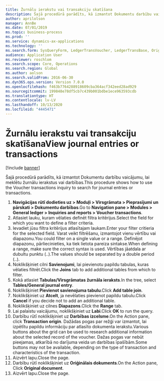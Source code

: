 ```yaml
---
title: Žurnālu ierakstu vai transakciju skatīšana
description: Šajā procedūrā parādīts, kā izmantot Dokumentu darbību vaicājumu, lai meklētu žurnālu ierakstus vai darbības.
author: aprilolson
manager: AnnBe
ms.date: 07/01/2019
ms.topic: business-process
ms.prod: ''
ms.service: dynamics-ax-applications
ms.technology: ''
ms.search.form: SysQueryForm, LedgerTransVoucher, LedgerTransBase, Originaldocuments
audience: Application User
ms.reviewer: roschlom
ms.search.scope: Core, Operations
ms.search.region: Global
ms.author: aolson
ms.search.validFrom: 2016-06-30
ms.dyn365.ops.version: Version 7.0.0
ms.openlocfilehash: f463b7764288918609cba364acf342eed28ad929
ms.sourcegitcommit: 199848e78df5cb7c439b001bdbe1ece963593cdb
ms.translationtype: HT
ms.contentlocale: lv-LV
ms.lasthandoff: 10/13/2020
ms.locfileid: "4445471"
---
```

# <a name="view-journal-entries-or-transactions"></a><span data-ttu-id="bedbc-103">Žurnālu ierakstu vai transakciju skatīšana</span><span class="sxs-lookup"><span data-stu-id="bedbc-103">View journal entries or transactions</span></span>

[!include [banner](../../includes/banner.md)]

<span data-ttu-id="bedbc-104">Šajā procedūrā parādīts, kā izmantot Dokumentu darbību vaicājumu, lai meklētu žurnālu ierakstus vai darbības.</span><span class="sxs-lookup"><span data-stu-id="bedbc-104">This procedure shows how to use the Voucher transactions inquiry to search for journal entries or transactions.</span></span>

1. <span data-ttu-id="bedbc-105">**Navigācijas rūtī dodieties uz > Moduļi > Virsgrāmata > Pieprasījumi un pārskati > Dokumentu darbības**.</span><span class="sxs-lookup"><span data-stu-id="bedbc-105">Go to **Navigation pane > Modules > General ledger > Inquiries and reports > Voucher transactions**.</span></span>
2. <span data-ttu-id="bedbc-106">Atlasiet lauku, kuram vēlaties definēt filtra kritērijus.</span><span class="sxs-lookup"><span data-stu-id="bedbc-106">Select the field for which you want to define a filter criteria.</span></span>
3. <span data-ttu-id="bedbc-107">Ievadiet jūsu filtra kritērijus atlasītajam laukam.</span><span class="sxs-lookup"><span data-stu-id="bedbc-107">Enter your filter critieria for the selected field.</span></span> <span data-ttu-id="bedbc-108">Varat veikt filtrēšanu, izmantojot vienu vērtību vai diapazonu.</span><span class="sxs-lookup"><span data-stu-id="bedbc-108">You could filter on a single value or a range.</span></span> <span data-ttu-id="bedbc-109">Definējot diapazonu, pārliecinieties, ka tiek lietota pareiza sintakse.</span><span class="sxs-lookup"><span data-stu-id="bedbc-109">When defining a range, make sure the correct syntax is used.</span></span> <span data-ttu-id="bedbc-110">Vērtības jāatdala ar dubultu punktu (..).</span><span class="sxs-lookup"><span data-stu-id="bedbc-110">The values should be separated by a double period (..).</span></span>  
4. <span data-ttu-id="bedbc-111">Noklikšķiniet cilni **Savienojumi**, lai pievienotu papildu tabulas, kuras vēlaties filtrēt.</span><span class="sxs-lookup"><span data-stu-id="bedbc-111">Click the **Joins** tab to add additional tables from which to filter.</span></span>
5. <span data-ttu-id="bedbc-112">Kokā atlasiet **Tabulas/Virsgrāmatas žurnāla ieraksts**.</span><span class="sxs-lookup"><span data-stu-id="bedbc-112">In the tree, select **Tables/General journal entry**.</span></span>
6. <span data-ttu-id="bedbc-113">Noklikšķiniet **Pievienot savienojuma tabulu**.</span><span class="sxs-lookup"><span data-stu-id="bedbc-113">Click **Add table join**.</span></span>
7. <span data-ttu-id="bedbc-114">Noklikšķiniet uz **Atcelt**, ja nevēlaties pievienot papildu tabulu.</span><span class="sxs-lookup"><span data-stu-id="bedbc-114">Click **Cancel** if you decide not to add an additional table.</span></span>
8. <span data-ttu-id="bedbc-115">Noklikšķiniet uz cilnes **Diapazons**.</span><span class="sxs-lookup"><span data-stu-id="bedbc-115">Click the **Range** tab.</span></span>
9. <span data-ttu-id="bedbc-116">Lai palaistu vaicājumu, noklikšķiniet uz **Labi**.</span><span class="sxs-lookup"><span data-stu-id="bedbc-116">Click **OK** to run the query.</span></span>
10. <span data-ttu-id="bedbc-117">Darbību rūtī noklikšķiniet uz **Darbības izcelsme**.</span><span class="sxs-lookup"><span data-stu-id="bedbc-117">On the Action pane, click **Transaction origin**.</span></span> <span data-ttu-id="bedbc-118">Dažādas pogas par režģi var izmantot, lai izpētītu papildu informāciju par atlasīto dokumenta ierakstu.</span><span class="sxs-lookup"><span data-stu-id="bedbc-118">Various buttons about the grid can be used to research additional information about the selected record of the voucher.</span></span> <span data-ttu-id="bedbc-119">Dažas pogas var nebūt pieejamas, atkarībā no darījuma veida un darbības īpašībām.</span><span class="sxs-lookup"><span data-stu-id="bedbc-119">Some buttons may not be available, depending on the type of transaction and characteristics of the transaction.</span></span>
11. <span data-ttu-id="bedbc-120">Aizvērt lapu.</span><span class="sxs-lookup"><span data-stu-id="bedbc-120">Close the page.</span></span>
12. <span data-ttu-id="bedbc-121">Darbību rūtī noklikšķiniet uz **Oriģinālais dokuments**.</span><span class="sxs-lookup"><span data-stu-id="bedbc-121">On the Action pane, Click **Original document**.</span></span>
13. <span data-ttu-id="bedbc-122">Aizvērt lapu.</span><span class="sxs-lookup"><span data-stu-id="bedbc-122">Close the page.</span></span>

